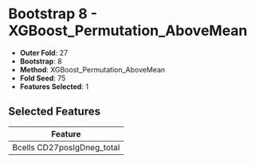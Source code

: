 # Bootstrap 8 - XGBoost_Permutation_AboveMean

- **Outer Fold**: 27
- **Bootstrap**: 8
- **Method**: XGBoost_Permutation_AboveMean
- **Fold Seed**: 75
- **Features Selected**: 1

## Selected Features

| Feature |
|---------|
| Bcells CD27posIgDneg_total |
